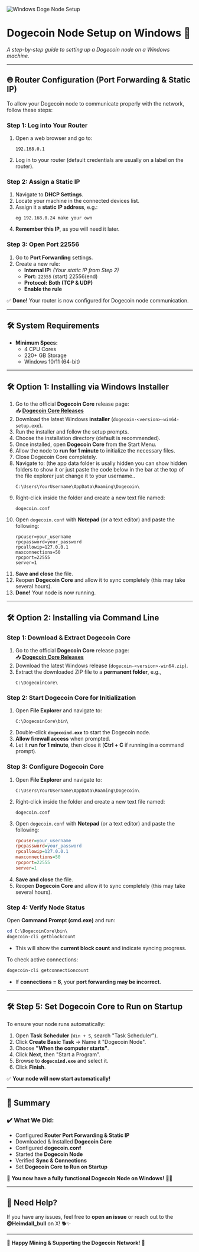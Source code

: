 ![Windows Doge Node Setup](https://github.com/user-attachments/assets/e3e4ee4e-dcfc-448f-bb14-dabb90215b80)

# **Dogecoin Node Setup on Windows 🚀**
*A step-by-step guide to setting up a Dogecoin node on a Windows machine.*

---

## **🌐 Router Configuration (Port Forwarding & Static IP)**
To allow your Dogecoin node to communicate properly with the network, follow these steps:

### **Step 1: Log into Your Router**
1. Open a web browser and go to:
   ```
   192.168.0.1
   ```
2. Log in to your router (default credentials are usually on a label on the router).

### **Step 2: Assign a Static IP**
1. Navigate to **DHCP Settings**.
2. Locate your machine in the connected devices list.
3. Assign it a **static IP address**, e.g.:
   ```
   eg 192.168.0.24 make your own
   ```
4. **Remember this IP**, as you will need it later.

### **Step 3: Open Port 22556**
1. Go to **Port Forwarding** settings.
2. Create a new rule:
   - **Internal IP:** *(Your static IP from Step 2)*
   - **Port:** `22555` (start) 22556(end)
   - **Protocol:** **Both (TCP & UDP)**
   - **Enable the rule**

✅ **Done!** Your router is now configured for Dogecoin node communication.

---

## **🛠️ System Requirements**
- **Minimum Specs:**
  - 4 CPU Cores
  - 220+ GB Storage
  - Windows 10/11 (64-bit)

---

## **🛠️ Option 1: Installing via Windows Installer**
1. Go to the official **Dogecoin Core** release page:  
   📥 **[Dogecoin Core Releases](https://github.com/dogecoin/dogecoin/releases/latest)**
2. Download the latest Windows **installer** (`dogecoin-<version>-win64-setup.exe`).
3. Run the installer and follow the setup prompts.
4. Choose the installation directory (default is recommended).
5. Once installed, open **Dogecoin Core** from the Start Menu.
6. Allow the node to **run for 1 minute** to initialize the necessary files.
7. Close Dogecoin Core completely.
8. Navigate to: (the app data folder is usally hidden you can show hidden folders to show it or just paste the code below in the bar at the top of the file explorer just change it to your username..
   ```
   C:\Users\YourUsername\AppData\Roaming\Dogecoin\    
   ```
9. Right-click inside the folder and create a new text file named:
   ```
   dogecoin.conf
   ```
10. Open `dogecoin.conf` with **Notepad** (or a text editor) and paste the following:
    ```
    rpcuser=your_username
    rpcpassword=your_password
    rpcallowip=127.0.0.1
    maxconnections=50
    rpcport=22555
    server=1
    ```
11. **Save and close** the file.
12. Reopen **Dogecoin Core** and allow it to sync completely (this may take several hours).
13. **Done!** Your node is now running.

---

## **🛠️ Option 2: Installing via Command Line**
### **Step 1: Download & Extract Dogecoin Core**
1. Go to the official **Dogecoin Core** release page:  
   📥 **[Dogecoin Core Releases](https://github.com/dogecoin/dogecoin/releases/latest)**
2. Download the latest Windows release (`dogecoin-<version>-win64.zip`).
3. Extract the downloaded ZIP file to a **permanent folder**, e.g.,
   ```
   C:\DogecoinCore\
   ```

### **Step 2: Start Dogecoin Core for Initialization**
1. Open **File Explorer** and navigate to:
   ```
   C:\DogecoinCore\bin\
   ```
2. Double-click **`dogecoind.exe`** to start the Dogecoin node.
3. **Allow firewall access** when prompted.
4. Let it **run for 1 minute**, then close it (**Ctrl + C** if running in a command prompt).

### **Step 3: Configure Dogecoin Core**
1. Open **File Explorer** and navigate to:
   ```
   C:\Users\YourUsername\AppData\Roaming\Dogecoin\
   ```
2. Right-click inside the folder and create a new text file named:
   ```
   dogecoin.conf
   ```
3. Open `dogecoin.conf` with **Notepad** (or a text editor) and paste the following:
   ```ini
   rpcuser=your_username
   rpcpassword=your_password
   rpcallowip=127.0.0.1
   maxconnections=50
   rpcport=22555
   server=1
   ```
4. **Save and close** the file.
5. Reopen **Dogecoin Core** and allow it to sync completely (this may take several hours).

### **Step 4: Verify Node Status**
Open **Command Prompt (cmd.exe)** and run:
```powershell
cd C:\DogecoinCore\bin\
dogecoin-cli getblockcount
```
- This will show the **current block count** and indicate syncing progress.

To check active connections:
```powershell
dogecoin-cli getconnectioncount
```
- If **connections = 8**, your **port forwarding may be incorrect**.

---

## **🛠️ Step 5: Set Dogecoin Core to Run on Startup**
To ensure your node runs automatically:
1. Open **Task Scheduler** (`Win + S`, search "Task Scheduler").
2. Click **Create Basic Task** → Name it "Dogecoin Node".
3. Choose **"When the computer starts"**.
4. Click **Next**, then "Start a Program".
5. Browse to **`dogecoind.exe`** and select it.
6. Click **Finish**.

✅ **Your node will now start automatically!**

---

## **🚀 Summary**
### **✔️ What We Did:**
- Configured **Router Port Forwarding & Static IP**
- Downloaded & Installed **Dogecoin Core**
- Configured **dogecoin.conf**
- Started the **Dogecoin Node**
- Verified **Sync & Connections**
- Set **Dogecoin Core to Run on Startup**

💚 **You now have a fully functional Dogecoin Node on Windows!** 🐶🚀  

---

## **🙋 Need Help?**
If you have any issues, feel free to **open an issue** or reach out to the **@Heimdall_bull** on X! 🐕✨  

---
🚀 **Happy Mining & Supporting the Dogecoin Network!** 🐶

